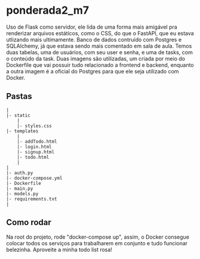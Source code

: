 # ponderada2_m7

Uso de Flask como servidor, ele lida de uma forma mais amigável pra renderizar arquivos estáticos, como o CSS, do que o FastAPI, que eu estava utlizando mais ultimamente. Banco de dados contruído com Postgres e SQLAlchemy, já que estava sendo mais comentado em sala de aula. Temos duas tabelas, uma de usuários, com seu user e senha, e uma de tasks, com o conteúdo da task.
Duas imagens são utilizadas, um criada por meio do Dockerfile que vai possuir tudo relacionado a frontend e backend, enquanto a outra imagem é a oficial do Postgres para que ele seja utilizado com Docker.

## Pastas
```
|
|- static
    |
    |- styles.css
|- templates
    |
    |- addTodo.html
    |- login.html
    |- signup.html
    |- todo.html
    |
|
|- auth.py
|- docker-compose.yml
|- Dockerfile
|- main.py
|- models.py
|- requirements.txt
|
```

## Como rodar

Na root do projeto, rode "docker-compose up", assim, o Docker consegue colocar todos os serviços para trabalharem em conjunto e tudo funcionar belezinha. Aproveite a minha todo list rosa!

 
